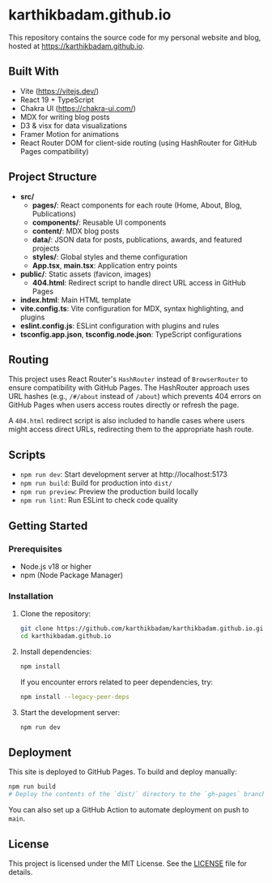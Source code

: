 # karthikbadam.github.io

This repository contains the source code for my personal website and blog, hosted at https://karthikbadam.github.io.

## Built With

- Vite (https://vitejs.dev/)
- React 19 + TypeScript
- Chakra UI (https://chakra-ui.com/)
- MDX for writing blog posts
- D3 & visx for data visualizations
- Framer Motion for animations
- React Router DOM for client-side routing (using HashRouter for GitHub Pages compatibility)

## Project Structure

- **src/**
  - **pages/**: React components for each route (Home, About, Blog, Publications)
  - **components/**: Reusable UI components
  - **content/**: MDX blog posts
  - **data/**: JSON data for posts, publications, awards, and featured projects
  - **styles/**: Global styles and theme configuration
  - **App.tsx**, **main.tsx**: Application entry points
- **public/**: Static assets (favicon, images)
  - **404.html**: Redirect script to handle direct URL access in GitHub Pages
- **index.html**: Main HTML template
- **vite.config.ts**: Vite configuration for MDX, syntax highlighting, and plugins
- **eslint.config.js**: ESLint configuration with plugins and rules
- **tsconfig.app.json**, **tsconfig.node.json**: TypeScript configurations

## Routing

This project uses React Router's `HashRouter` instead of `BrowserRouter` to ensure compatibility with GitHub Pages. The HashRouter approach uses URL hashes (e.g., `/#/about` instead of `/about`) which prevents 404 errors on GitHub Pages when users access routes directly or refresh the page.

A `404.html` redirect script is also included to handle cases where users might access direct URLs, redirecting them to the appropriate hash route.

## Scripts

- `npm run dev`: Start development server at http://localhost:5173
- `npm run build`: Build for production into `dist/`
- `npm run preview`: Preview the production build locally
- `npm run lint`: Run ESLint to check code quality

## Getting Started

### Prerequisites

- Node.js v18 or higher
- npm (Node Package Manager)

### Installation

1. Clone the repository:
   ```bash
   git clone https://github.com/karthikbadam/karthikbadam.github.io.git
   cd karthikbadam.github.io
   ```
2. Install dependencies:
   ```bash
   npm install
   ```
   If you encounter errors related to peer dependencies, try:
   ```bash
   npm install --legacy-peer-deps
   ```
3. Start the development server:
   ```bash
   npm run dev
   ```

## Deployment

This site is deployed to GitHub Pages. To build and deploy manually:

```bash
npm run build
# Deploy the contents of the `dist/` directory to the `gh-pages` branch
```

You can also set up a GitHub Action to automate deployment on push to `main`.

## License

This project is licensed under the MIT License. See the [LICENSE](LICENSE) file for details.
